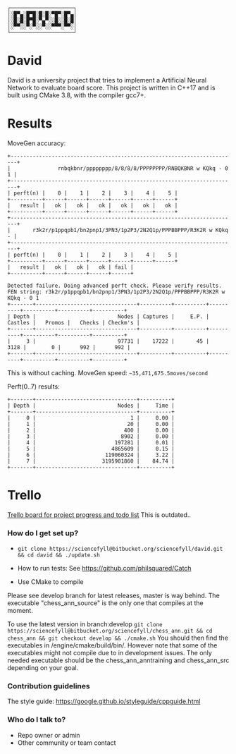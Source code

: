 ```
┌────────────────────┐
│░█▀▄░█▀█░█░█░▀█▀░█▀▄│
│░█░█░█▀█░▀▄▀░░█░░█░█│
│░▀▀░░▀░▀░░▀░░▀▀▀░▀▀░│
└────────────────────┘
```

# David #
David is a university project that tries to implement a Artificial Neural Network to evaluate board score.
This project is written in C++17 and is built using CMake 3.8, with the compiler gcc7+.

# Results #
MoveGen accuracy:
```
+------------------------------------------------------------------------+
|               rnbqkbnr/pppppppp/8/8/8/8/PPPPPPPP/RNBQKBNR w KQkq - 0 1 |
+------------------------------------------------------------------------+
| perft(n) |    0 |    1 |    2 |    3 |    4 |    5 |
+----------+------+------+------+------+------+------+
|   result |   ok |   ok |   ok |   ok |   ok |   ok |
+----------+------+------+------+------+------+------+
+------------------------------------------------------------------------+
|       r3k2r/p1ppqpb1/bn2pnp1/3PN3/1p2P3/2N2Q1p/PPPBBPPP/R3K2R w KQkq - |
+------------------------------------------------------------------------+
| perft(n) |    0 |    1 |    2 |    3 |    4 |    5 |
+----------+------+------+------+------+------+------+
|   result |   ok |   ok |   ok | fail |
+----------+------+------+------+------+

Detected failure. Doing advanced perft check. Please verify results.
FEN string: r3k2r/p1ppqpb1/bn2pnp1/3PN3/1p2P3/2N2Q1p/PPPBBPPP/R3K2R w KQkq - 0 1
+-------+--------------------------------+----------+----------+----------+----------+----------+----------+
| Depth |                          Nodes | Captures |     E.P. |  Castles |   Promos |   Checks | Checkm's |
+-------+--------------------------------+----------+----------+----------+----------+----------+----------+
|     3 |                          97731 |    17222 |       45 |     3128 |        0 |      992 |      992 |
+-------+--------------------------------+----------+----------+----------+----------+----------+----------+
```

This is without caching.
MoveGen speed: `~35,471,675.5moves/second`

Perft(0..7) results:
```
+-------+--------------------------------+----------+
| Depth |                          Nodes |     Time |
+-------+--------------------------------+----------+
|     0 |                              1 |     0.00 |
|     1 |                             20 |     0.00 |
|     2 |                            400 |     0.00 |
|     3 |                           8902 |     0.00 |
|     4 |                         197281 |     0.01 |
|     5 |                        4865609 |     0.15 |
|     6 |                      119060324 |     3.22 |
|     7 |                     3195901860 |    84.74 |
+-------+--------------------------------+----------+
```


# Trello
[Trello board for project progress and todo list](https://trello.com/b/j2LpVuZV/chess-ann) This is outdated..


### How do I get set up? ###

* `git clone https://sciencefyll@bitbucket.org/sciencefyll/david.git && cd david && ./update.sh`

* How to run tests: See https://github.com/philsquared/Catch

* Use CMake to compile

Please see develop branch for latest releases, master is way behind.
The executable "chess_ann_source" is the only one that compiles at the moment.

To use the latest version in branch:develop
`git clone https://sciencefyll@bitbucket.org/sciencefyll/chess_ann.git && cd chess_ann && git checkout develop && ./cmake.sh`
You should then find the executables in /engine/cmake/build/bin/. However note that some of the executables might not compile due to in development issues. 
The only needed executable should be the chess_ann_anntraining and chess_ann_src depending on your goal.

### Contribution guidelines ###
The style guide: https://google.github.io/styleguide/cppguide.html

### Who do I talk to? ###

* Repo owner or admin
* Other community or team contact